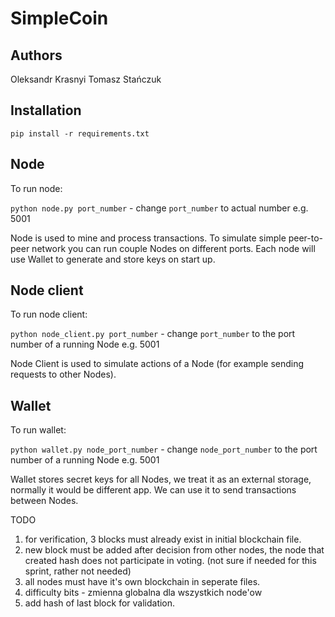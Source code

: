 # SimpleCoin

## Authors
Oleksandr Krasnyi
Tomasz Stańczuk

## Installation

`pip install -r requirements.txt`

## Node

To run node:

`python node.py port_number` - change `port_number` to actual number e.g. 5001

Node is used to mine and process transactions. To simulate simple peer-to-peer network you can run couple Nodes on different ports.
Each node will use Wallet to generate and store keys on start up.

## Node client

To run node client:

`python node_client.py port_number` - change `port_number` to the port number of a running Node e.g. 5001

Node Client is used to simulate actions of a Node (for example sending requests to other Nodes).

## Wallet

To run wallet:

`python wallet.py node_port_number` - change `node_port_number` to the port number of a running Node e.g. 5001

Wallet stores secret keys for all Nodes, we treat it as an external storage, normally it would be different app.
We can use it to send transactions between Nodes.


TODO
1. for verification, 3 blocks must already exist in initial blockchain file.
2. new block must be added after decision from other nodes, the node that created hash does not participate in voting. (not sure if needed for this sprint, rather not needed)
3. all nodes must have it's own blockchain in seperate files.
4. difficulty bits - zmienna globalna dla wszystkich node'ow
5. add hash of last block for validation.
